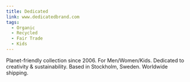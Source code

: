 ```yaml
---
title: Dedicated
link: www.dedicatedbrand.com
tags:
  - Organic
  - Recycled
  - Fair Trade
  - Kids
---
```

Planet-friendly collection since 2006. For Men/Women/Kids. Dedicated to creativity & sustainability.
Based in Stockholm, Sweden. Worldwide shipping.
